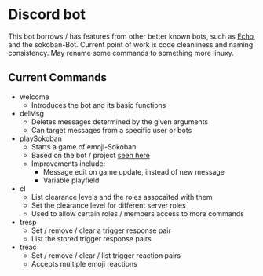 # Discord bot

This bot borrows / has features from other better known bots, such as [Echo](https://discord.bots.gg/bots/249891250117804032), and the sokoban-Bot. Current point of work is code cleanliness and naming consistency.
May rename some commands to something more linuxy.

Current Commands
---------------------------------------------
* welcome
  - Introduces the bot and its basic functions
* delMsg
  - Deletes messages determined by the given arguments
  - Can target messages from a specific user or bots
* playSokoban
  - Starts a game of emoji-Sokoban
  - Based on the bot / project [seen here](https://www.youtube.com/watch?v=0fWdU8JCT6Y)
  - Improvements include:
    - Message edit on game update, instead of new message
    - Variable playfield
* cl
  - List clearance levels and the roles assocaited with them
  - Set the clearance level for different server roles
  - Used to allow certain roles / members access to more commands
* tresp
  - Set / remove / clear a trigger response pair
  - List the stored trigger response pairs
* treac
  - Set / remove / clear / list trigger reaction pairs
  - Accepts multiple emoji reactions

